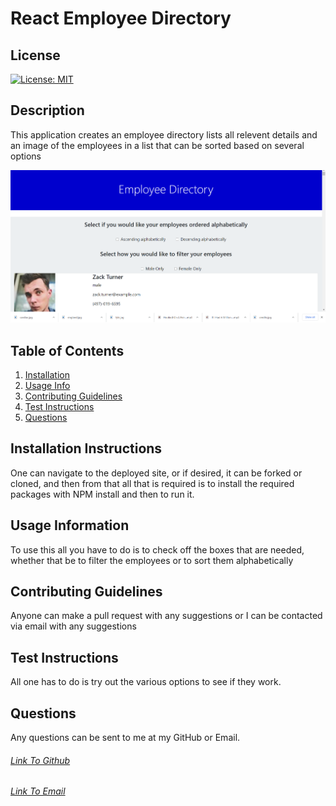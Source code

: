 # React Employee Directory
 
  ## License
  [![License: MIT](https://img.shields.io/badge/License-MIT-yellow.svg)](https://opensource.org/licenses/MIT)
  
  ## Description
  This application creates an employee directory lists all relevent details and an image of the employees in a list that can be sorted based on several options

  ![React Employee Directory](/Assets/Screenshot.png)

  ## Table of Contents
  1. [Installation](#Installation)
  2. [Usage Info](#UsageInfo)
  3. [Contributing Guidelines](#ContributingGuidelines)
  4. [Test Instructions](#TestInstructions)
  5. [Questions](#Questions)


  ## Installation Instructions
  One can navigate to the deployed site, or if desired, it can be forked or cloned, and then from that all that is required is to install the required packages with NPM install and then to run it.

  ## Usage Information
  To use this all you have to do is to check off the boxes that are needed, whether that be to filter the employees or to sort them alphabetically

  ## Contributing Guidelines
  Anyone can make a pull request with any suggestions or I can be contacted via email with any suggestions

  ## Test Instructions
  All one has to do is try out the various options to see if they work.
  
## Questions
  Any questions can be sent to me at my GitHub or Email.
  ###### [Link To Github](https://github.com/Skoggy)
  ###### [Link To Email](https://mailto:chris.skogstad1@gmail.com)
